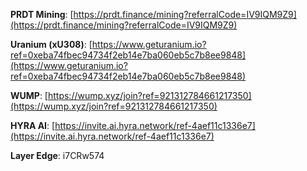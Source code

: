 **PRDT Mining**: [https://prdt.finance/mining?referralCode=IV9IQM9Z9](https://prdt.finance/mining?referralCode=IV9IQM9Z9)

**Uranium (xU308)**: [https://www.geturanium.io?ref=0xeba74fbec94734f2eb14e7ba060eb5c7b8ee9848](https://www.geturanium.io?ref=0xeba74fbec94734f2eb14e7ba060eb5c7b8ee9848)

**WUMP**: [https://wump.xyz/join?ref=921312784661217350](https://wump.xyz/join?ref=921312784661217350)

**HYRA AI**: [https://invite.ai.hyra.network/ref-4aef11c1336e7](https://invite.ai.hyra.network/ref-4aef11c1336e7)

**Layer Edge**: i7CRw574
